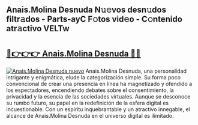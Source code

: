 ## Anais.Molina Desnuda N𝚞𝚎vos desn𝚞dos filtr𝚊dos - Parts-ayC F𝚘tos vid𝚎o - C𝚘ntenido atr𝚊ctivo VELTw

# <h2><a href="http://mb5q5yp.tromn.icu/?c=Anais.Molina+Desnuda">🔗👉👉👉 Anais.Molina Desnuda 🔗🔗</a></h2>

[![Anais.Molina Desnuda nuevo](https://i.imgur.com/pEAQMta.gif)](http://mb5q5yp.tromn.icu/?c=Anais.Molina+Desnuda)
Anais.Molina Desnuda, una personalidad intrigante y enigmática, elude la categorización simple. Su forma poco convencional de crear una presencia en línea ha magnetizado y ofendido a los espectadores, encendiendo debates sobre el consentimiento, la privacidad y la esencia de las sociedades virtuales. Aunque se desconoce su rumbo futuro, su papel en la redefinición de la esfera digital es incuestionable. Con un espíritu inquebrantable y un atractivo innegable, el alcance de Anais.Molina Desnuda en el universo digital es ilimitado.
